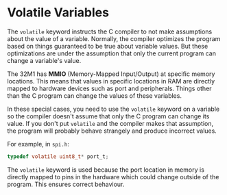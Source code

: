 # Volatile Variables

The `volatile` keyword instructs the C compiler to not make assumptions about the value of a variable. Normally, the compiler optimizes the program based on things guaranteed to be true about variable values. But these optimizations are under the assumption that only the current program can change a variable's value.

The 32M1 has **MMIO** (Memory-Mapped Input/Output) at specific memory locations. This means that values in specific locations in RAM are directly mapped to hardware devices such as port and peripherals. Things other than the C program can change the values of these variables.

In these special cases, you need to use the `volatile` keyword on a variable so the compiler doesn't assume that only the C program can change its value. If you don't put `volatile` and the compiler makes that assumption, the program will probably behave strangely and produce incorrect values.

For example, in `spi.h`:

```C
typedef volatile uint8_t* port_t;
```

The `volatile` keyword is used because the port location in memory is directly mapped to pins in the hardware which could change outside of the program. This ensures correct behaviour.
